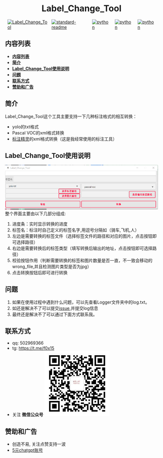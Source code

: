 **<h1 style="text-align: center;">Label_Change_Tool</h1>**

<div style="display: flex; justify-content: center;">

  <span style="margin: 0 8px;">
    <a href="https://github.com/GeekFong/Label_Change_Tool">
      <img src="https://badgen.net/badge/Label_Change_Tool/v1.0/green" alt="Label_Change_Tool">
    </a>
  </span>

  <span style="margin: 0 1px;">
    <a href="https://github.com/RichardLitt/standard-readme">
      <img src="https://img.shields.io/badge/readme%20style-standard-brightgreen.svg?style=flat-square" alt="standard-readme">
    </a>
  </span>

  <span style="margin: 0 8px;">
    <a href="https://www.python.org/">
      <img src="https://badgen.net/badge/python/3.8/blue" alt="python">
    </a>
  </span>

  <span style="margin: 0 8px;">
    <a href="http://www.jinglingbiaozhu.com/">
      <img src="https://badgen.net/badge/精灵标注/标注工具/blue" alt="python">
    </a>
  </span>


  <span style="margin: 0 8px;">
    <a href="https://github.com/ultralytics/yolov5">
      <img src="https://badgen.net/badge/yolo/v5.5/blue" alt="python">
    </a>
  </span>

</div>

## **内容列表**
- [**内容列表**](#内容列表)
- [**简介**](#简介)
- [**Label\_Change\_Tool使用说明**](#label_change_tool使用说明)
- [**问题**](#问题)
- [**联系方式**](#联系方式)
- [**赞助和广告**](#赞助和广告)


## **简介**
Label_Change_Tool这个工具主要支持一下几种标注格式的相互转换：

-  yolo的txt格式
-  Pascal VOC的xml格式转换
-  [标注精灵](http://www.jinglingbiaozhu.com/)的xml格式转换（这是我经常使用的标注工具）


## **Label_Change_Tool使用说明**
![软件截图](/doc/image/1.png)
整个界面主要由以下几部分组成:
1. 进度条：实时显示转换的进度
2. 标签名：标注时自己定义的标签名字,用逗号分隔如（骑车,飞机,人）
3. 左边是需要转换的标签文件（选择标签文件的路径和对应的图片，点击按钮即可选择路径）
4. 右边是需要转换后的标签类型（填写转换后输出的地址，点击按钮即可选择路径）
5. 校验按钮作用（判断需要转换的标签和图片数量是否一直，不一致会移动的wrong_file,并且检测图片类型是否为jpg）
6. 点击转换按钮后即可进行转换





## **问题**
1. 如果在使用过程中遇到什么问题，可以先查看Logger文件夹中的log.txt。
2. 如还是解决不了可以提交[issue](https://github.com/GeekFong/Label_Change_Tool/issues),并提交log信息
3. 最终还是解决不了可以通过下面方式联系我。




## **联系方式**
- qq: 502969366
- tg: https://t.me/f0x15
- 关注 **微信公众号**
![](./doc/image/1.jpg)


## **赞助和广告**

- 创造不易, 关注点赞支持一波
- [5元chatgpt账号](https://xiaomaipu.geekfong.cn/)

